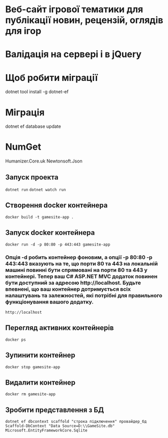 # Веб-сайт ігрової тематики для публікації новин, рецензій, оглядів для ігор
# Валідація на сервері і в jQuery

# Щоб робити міграції
dotnet tool install -g dotnet-ef
# Міграція
dotnet ef database update
# NumGet
Humanizer.Core.uk
Newtonsoft.Json

## Запуск проекта
```dotnet run```
```dotnet watch run```





## Створення docker контейнера
```docker build -t gamesite-app .```

## Запуск docker контейнера
```docker run -d -p 80:80 -p 443:443 gamesite-app``` 
### Опція -d робить контейнер фоновим, а опції -p 80:80 -p 443:443 вказують на те, що порти 80 та 443 на локальній машині повинні бути спрямовані на порти 80 та 443 у контейнері. Тепер ваш C# ASP.NET MVC додаток повинен бути доступний за адресою http://localhost. Будьте впевнені, що ваш контейнер дотримується всіх налаштувань та залежностей, які потрібні для правильного функціонування вашого додатку.
```http://localhost```

## Перегляд активних контейнерів
```docker ps```

## Зупинити контейнер
```docker stop gamesite-app```

## Видалити контейнер
```docker rm gamesite-app```

## Зробити представлення з БД
```dotnet ef dbcontext scaffold "строка підключення" провайдер_бд```
```Scaffold-DbContext "Data Source=D:\\GameSite.db" Microsoft.EntityFrameworkCore.Sqlite```